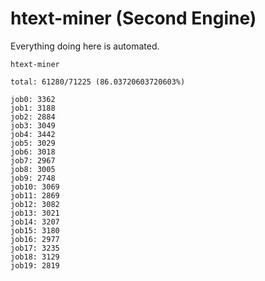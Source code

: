 # htext-miner (Second Engine)

Everything doing here is automated.

```
htext-miner

total: 61280/71225 (86.03720603720603%)

job0: 3362
job1: 3188
job2: 2884
job3: 3049
job4: 3442
job5: 3029
job6: 3018
job7: 2967
job8: 3005
job9: 2748
job10: 3069
job11: 2869
job12: 3082
job13: 3021
job14: 3207
job15: 3180
job16: 2977
job17: 3235
job18: 3129
job19: 2819
```